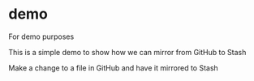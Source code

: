 # demo
For demo purposes

This is a simple demo to show how we can mirror from GitHub to Stash

Make a change to a file in GitHub and have it mirrored to Stash
